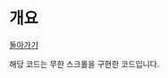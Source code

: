 # 개요
[돌아가기](https://github.com/ladius3565/Portfolio/blob/main/README.md)


해당 코드는 무한 스크롤을 구현한 코드입니다.
